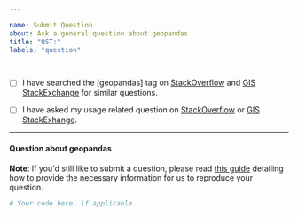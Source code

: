 ```yaml
---

name: Submit Question
about: Ask a general question about geopandas
title: "QST:"
labels: "question"

---
```


- [ ] I have searched the [geopandas] tag on [StackOverflow](https://stackoverflow.com/questions/tagged/geopandas) and [GIS StackExchange](https://gis.stackexchange.com/questions/tagged/geopandas) for similar questions.

- [ ] I have asked my usage related question on [StackOverflow](https://stackoverflow.com) or [GIS StackExhange](https://gis.stackexchange.com).

---

#### Question about geopandas

**Note**: If you'd still like to submit a question, please read [this guide](
https://matthewrocklin.com/blog/work/2018/02/28/minimal-bug-reports) detailing how to provide the necessary information for us to reproduce your question.

```python
# Your code here, if applicable

```
